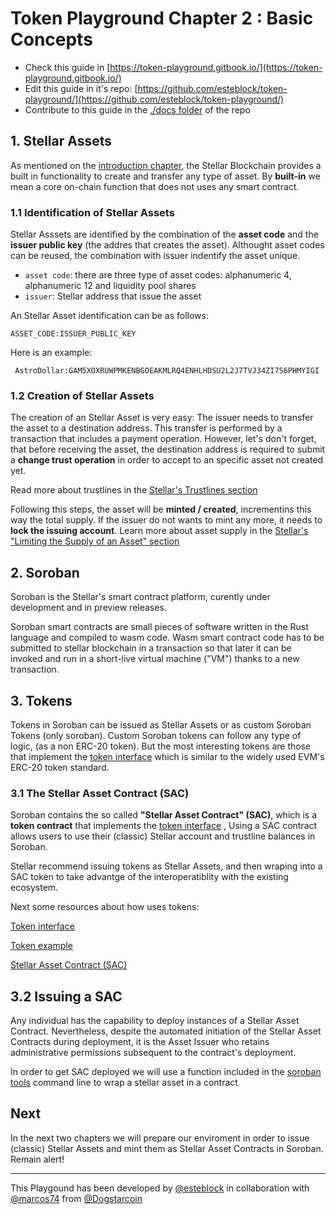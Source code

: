 # Token Playground Chapter 2 : Basic Concepts

- Check this guide in [https://token-playground.gitbook.io/](https://token-playground.gitbook.io/)
- Edit this guide in it's repo: [https://github.com/esteblock/token-playground/](https://github.com/esteblock/token-playground/)
- Contribute to this guide in the [./docs folder](https://github.com/esteblock/token-playground/tree/main/docs) of the repo

## 1. Stellar Assets

As mentioned on the [introduction chapter](1_introduction_and_motivation.md), the Stellar Blockchain provides a built in functionality to create and transfer any type of asset.  By **built-in** we mean a core on-chain function that does not uses any smart contract. 

### 1.1 Identification of Stellar Assets
Stellar Asssets are identified by the combination of the **asset code** and the **issuer public key** (the addres that creates the asset). Althought asset codes can be reused, the combination with issuer indentify the asset unique. 

- `asset code`: there are three type of asset codes: alphanumeric 4, alphanumeric 12 and liquidity pool shares
- `issuer`: Stellar address that issue the asset

An Stellar Asset identification can be as follows:
```
ASSET_CODE:ISSUER_PUBLIC_KEY
```
Here is an example:
```
 AstroDollar:GAM5XOXRUWPMKENBGOEAKMLRQ4ENHLHDSU2L2J7TVJ34ZI7S6PHMYIGI
```

### 1.2 Creation of Stellar Assets
The creation of an Stellar Asset is very easy: The issuer needs to transfer the asset to a destination address. This transfer is performed by a transaction that includes a payment operation. However, let's don't forget, that before receiving the asset, the destination address is required to submit a **change trust operation** in order to accept to an specific asset not created yet. 

Read more about trustlines in the [Stellar's Trustlines section](https://developers.stellar.org/docs/fundamentals-and-concepts/stellar-data-structures/accounts#trustlines)

Following this steps, the asset will be **minted / created**, incrementins this way the total supply. If the issuer do not wants to mint any more, it needs to **lock the issuing account**. Learn more about asset supply in the [Stellar's "Limiting the Supply of an Asset" section](https://developers.stellar.org/docs/issuing-assets/control-asset-access#limiting-the-supply-of-an-asset)


## 2. Soroban 

Soroban is the Stellar's smart contract platform, curently under development and in preview releases.

Soroban smart contracts are small pieces of software written in the Rust language  and compiled to wasm code. Wasm smart contract code has to be submitted to stellar blockchain in a transaction so that later it can be  invoked and run in a short-live virtual machine ("VM") thanks to a new transaction. 
 
## 3. Tokens

Tokens in Soroban can be issued as Stellar Assets or as custom Soroban Tokens (only soroban). Custom Soroban tokens can follow any type of logic, (as a non ERC-20 token). But the most interesting tokens are those that implement the [token interface](https://soroban.stellar.org/docs/reference/interfaces/token-interface) which is similar to the widely used EVM's ERC-20 token standard.

### 3.1 The Stellar Asset Contract (SAC)
Soroban contains the so called **"Stellar Asset Contract" (SAC)**, which is a **token contract** that implements the [token interface](https://soroban.stellar.org/docs/reference/interfaces/token-interface) ,  Using a SAC contract allows users to use their (classic) Stellar account and trustline balances in Soroban.

Stellar recommend issuing tokens as Stellar Assets, and then wraping into a SAC token to take advantge of the interoperatiblity with the existing ecosystem.

Next some resources about how uses tokens: 

[Token interface](https://soroban.stellar.org/docs/reference/interfaces/token-interface)

[Token example](https://soroban.stellar.org/docs/advanced-tutorials/tokens)

[Stellar Asset Contract (SAC)](https://soroban.stellar.org/docs/advanced-tutorials/stellar-asset-contract)


## 3.2 Issuing a SAC

Any individual has the capability to deploy instances of a Stellar Asset Contract. Nevertheless, despite the automated initiation of the Stellar Asset Contracts during deployment, it is the Asset Issuer who retains administrative permissions subsequent to the contract's deployment.

In order to get  SAC  deployed we will use a function included in the [soroban tools](https://github.com/stellar/soroban-tools) command line to wrap a stellar asset in a contract 

## Next
In the next two chapters we will prepare our enviroment in order to issue (classic) Stellar Assets and mint them as Stellar Asset Contracts in Soroban. Remain alert!


___

This Playgound has been developed by [@esteblock](https://github.com/esteblock/) in collaboration with [@marcos74](https://github.com/marcos74) from [@Dogstarcoin](https://github.com/Dogstarcoin)
